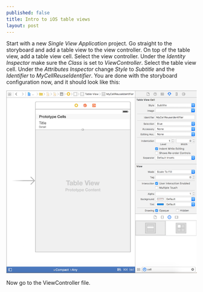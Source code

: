 ```yaml
---
published: false
title: Intro to iOS table views
layout: post
---
```

Start with a new _Single View Application_ project. Go straight to the storyboard and add a table view to the view controller. On top of the table view, add a table view cell. Select the view controller. Under the _Identity Inspector_ make sure the _Class_ is set to _ViewController_. Select the table view cell. Under the _Attributes Inspector_ change _Style_ to _Subtitle_ and the _Identifier_ to _MyCellReuseIdentifier_. You are done with the storyboard configuration now, and it should look like this:

![storyboard](https://github.com/mhorga/mhorga.github.io/blob/master/images/project1.png "Storyboard")

Now go to the ViewController file.